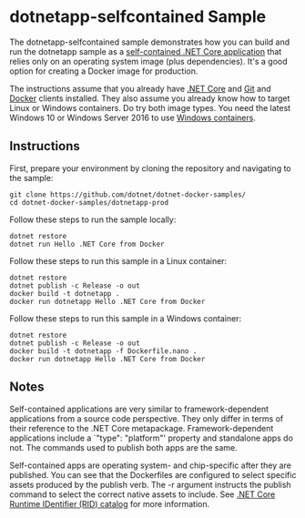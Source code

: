 dotnetapp-selfcontained Sample
==============================

The dotnetapp-selfcontained sample demonstrates how you can build and run the dotnetapp sample as a [self-contained .NET Core application](https://docs.microsoft.com/en-us/dotnet/articles/core/deploying/) that relies only on an operating system image (plus dependencies). It's a good option for creating a Docker image for production.

The instructions assume that you already have [.NET Core](https://dot.net/core) and [Git](https://git-scm.com/downloads) and [Docker](https://www.docker.com/products/docker) clients installed. They also assume you already know how to target Linux or Windows containers. Do try both image types. You need the latest Windows 10 or Windows Server 2016 to use [Windows containers](http://aka.ms/windowscontainers).

Instructions
------------

First, prepare your environment by cloning the repository and navigating to the sample:

```console
git clone https://github.com/dotnet/dotnet-docker-samples/
cd dotnet-docker-samples/dotnetapp-prod
```

Follow these steps to run the sample locally:

```console
dotnet restore
dotnet run Hello .NET Core from Docker
```

Follow these steps to run this sample in a Linux container:

```console
dotnet restore
dotnet publish -c Release -o out
docker build -t dotnetapp .
docker run dotnetapp Hello .NET Core from Docker
```

Follow these steps to run this sample in a  Windows container:

```console
dotnet restore
dotnet publish -c Release -o out
docker build -t dotnetapp -f Dockerfile.nano .
docker run dotnetapp Hello .NET Core from Docker
```

Notes
-----

Self-contained applications are very similar to framework-dependent applications from a source code perspective. They only differ in terms of their reference to the .NET Core metapackage. Framework-dependent applications include a `"type": "platform"' property and standalone apps do not. The commands used to publish both apps are the same.

Self-contained apps are operating system- and chip-specific after they are published. You can see that the Dockerfiles are configured to select specific assets produced by the publish verb. The -r argument instructs the publish command to select the correct native assets to include. See [.NET Core Runtime IDentifier (RID) catalog](https://docs.microsoft.com/dotnet/articles/core/rid-catalog) for more information.
